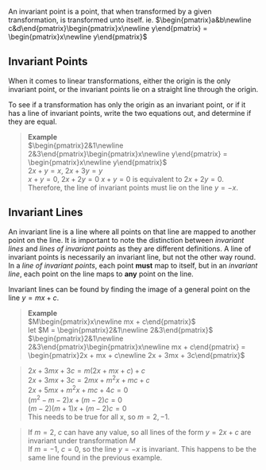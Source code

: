An invariant point is a point, that when transformed by a given transformation, is transformed unto itself. ie. $\begin{pmatrix}a&b\newline c&d\end{pmatrix}\begin{pmatrix}x\newline y\end{pmatrix} = \begin{pmatrix}x\newline y\end{pmatrix}$

## Invariant Points
When it comes to linear transformations, either the origin is the only invariant point, or the invariant points lie on a straight line through the origin.

To see if a transformation has only the origin as an invariant point, or if it has a line of invariant points, write the two equations out, and determine if they are equal.

> **Example**  
> $\begin{pmatrix}2&1\newline 2&3\end{pmatrix}\begin{pmatrix}x\newline y\end{pmatrix} = \begin{pmatrix}x\newline y\end{pmatrix}$  
> $2x + y = x$, $2x + 3y = y$  
> $x + y = 0$, $2x + 2y = 0$
> $x + y = 0$ is equivalent to $2x + 2y = 0$.  
> Therefore, the line of invariant points must lie on the line $y = -x$.

## Invariant Lines
An invariant line is a line where all points on that line are mapped to another point on the line. It is important to note the distinction between *invariant lines* and *lines of invariant points* as they are different definitions. A line of invariant points is necessarily an invariant line, but not the other way round. In a *line of invariant points*, each point **must** map to itself, but in an *invariant line*, each point on the line maps to **any** point on the line.

Invariant lines can be found by finding the image of a general point on the line $y = mx + c$. 

> **Example**  
> $M\begin{pmatrix}x\newline mx + c\end{pmatrix}$  
> let $M = \begin{pmatrix}2&1\newline 2&3\end{pmatrix}$  
> $\begin{pmatrix}2&1\newline 2&3\end{pmatrix}\begin{pmatrix}x\newline mx + c\end{pmatrix} = \begin{pmatrix}2x + mx + c\newline 2x + 3mx + 3c\end{pmatrix}$  

> $2x + 3mx + 3c = m(2x + mx + c) + c$  
> $2x + 3mx + 3c = 2mx + m^2x + mc + c$  
> $2x + 5mx + m^2x + mc + 4c = 0$  
> $(m^2 - m - 2)x  + (m-2)c = 0$  
> $(m-2)(m+1)x + (m-2)c = 0$  
> This needs to be true for all x, so $m = 2, -1$.

> If $m = 2$, $c$ can have any value, so all lines of the form $y = 2x + c$ are invariant under transformation $M$  
> If $m = -1$, $c = 0$, so the line $y = -x$ is invariant. This happens to be the same line found in the previous example. 